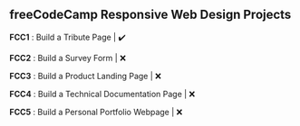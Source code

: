 ## freeCodeCamp Responsive Web Design Projects
**FCC1** : Build a Tribute Page | :heavy_check_mark:

**FCC2** : Build a Survey Form | :x:

**FCC3** : Build a Product Landing Page | :x:

**FCC4** : Build a Technical Documentation Page | :x:

**FCC5** : Build a Personal Portfolio Webpage | :x:
